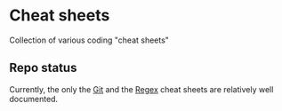# Cheat sheets
Collection of various coding "cheat sheets"

## Repo status
Currently, the only the [Git](https://github.com/GustavJaner/cheat-sheets/blob/master/docs/git.md) and the [Regex](https://github.com/GustavJaner/cheat-sheets/blob/master/docs/regex.md) cheat sheets are relatively well documented.
